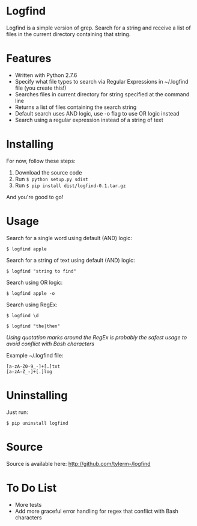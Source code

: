 # Logfind

Logfind is a simple version of grep. Search for a string and receive a list of files in the current
directory containing that string.

# Features
* Written with Python 2.7.6
* Specify what file types to search via Regular Expressions in ~/.logfind file (you create this!)
* Searches files in current directory for string specified at the command line
* Returns a list of files containing the search string
* Default search uses AND logic, use -o flag to use OR logic instead
* Search using a regular expression instead of a string of text

# Installing
For now, follow these steps:

1. Download the source code
2. Run `$ python setup.py sdist`
3. Run `$ pip install dist/logfind-0.1.tar.gz`

And you're good to go!

# Usage
Search for a single word using default (AND) logic:

`$ logfind apple`

Search for a string of text using default (AND) logic:

`$ logfind "string to find"`

Search using OR logic:

`$ logfind apple -o`

Search using RegEx:

`$ logfind \d`

`$ logfind "the|then"`

*Using quotation marks around the RegEx is probably the safest usage to avoid conflict with Bash characters*

Example ~/.logfind file:

```
[a-zA-Z0-9_-]+[.]txt
[a-zA-Z_-]+[.]log
```

# Uninstalling
Just run:

`$ pip uninstall logfind`

# Source
Source is available here: http://github.com/tylerm-/logfind

# To Do List
* More tests
* Add more graceful error handling for regex that conflict with Bash characters
